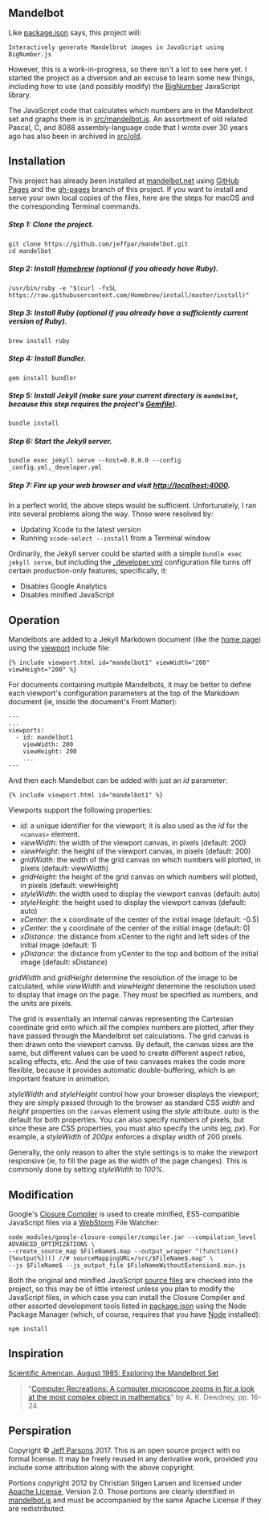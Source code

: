 Mandelbot
---------

Like [package.json](package.json) says, this project will:

	Interactively generate Mandelbrot images in JavaScript using BigNumber.js
	
However, this is a work-in-progress, so there isn't a lot to see here yet.  I started the project as a diversion
and an excuse to learn some new things, including how to use (and possibly modify) the
[BigNumber](https://github.com/jeffpar/bignumber.js) JavaScript library.

The JavaScript code that calculates which numbers are in the Mandelbrot set and graphs them is in [src/mandelbot.js](src/mandelbot.js).
An assortment of old related Pascal, C, and 8088 assembly-language code that I wrote over 30 years ago has also been in archived in
[src/old](src/old/).

Installation
------------

This project has already been installed at [mandelbot.net](http://mandelbot.net/) using
[GitHub Pages](https://pages.github.com/) and the [gh-pages](https://github.com/jeffpar/mandelbot/tree/gh-pages)
branch of this project.  If you want to install and serve your own local copies of the files, here are the steps
for macOS and the corresponding Terminal commands.

##### Step 1: Clone the project.

	git clone https://github.com/jeffpar/mandelbot.git
	cd mandelbot

##### Step 2: Install [Homebrew](https://brew.sh/) (optional if you already have Ruby).

	/usr/bin/ruby -e "$(curl -fsSL https://raw.githubusercontent.com/Homebrew/install/master/install)"
	
##### Step 3: Install Ruby (optional if you already have a sufficiently current version of Ruby).

	brew install ruby

##### Step 4: Install Bundler.

	gem install bundler

##### Step 5: Install Jekyll (make sure your current directory is `mandelbot`, because this step requires the project's [Gemfile](Gemfile)). 

	bundle install

##### Step 6: Start the Jekyll server.

	bundle exec jekyll serve --host=0.0.0.0 --config _config.yml,_developer.yml

##### Step 7: Fire up your web browser and visit [http://localhost:4000](http://localhost:4000/).

In a perfect world, the above steps would be sufficient.  Unfortunately, I ran into several problems along the way.
Those were resolved by:

- Updating Xcode to the latest version
- Running `xcode-select --install` from a Terminal window

Ordinarily, the Jekyll server could be started with a simple `bundle exec jekyll serve`, but including the
[_developer.yml](_developer.yml) configuration file turns off certain production-only features; specifically, it:

- Disables Google Analytics
- Disables minified JavaScript

Operation
---------

Mandelbots are added to a Jekyll Markdown document (like the [home page](INDEX.md)) using the [viewport](_includes/viewport.html)
include file:

	{% include viewport.html id="mandelbot1" viewWidth="200" viewHeight="200" %}
	
For documents containing multiple Mandelbots, it may be better to define each viewport's configuration parameters at the
top of the Markdown document (ie, inside the document's Front Matter):

	---
	...
	viewports:
	  - id: mandelbot1
	    viewWidth: 200
	    viewHeight: 200
	    ...
	---

And then each Mandelbot can be added with just an *id* parameter:

	{% include viewport.html id="mandelbot1" %}

Viewports support the following properties:

- *id*: a unique identifier for the viewport; it is also used as the *id* for the `<canvas>` element.
- *viewWidth*: the width of the viewport canvas, in pixels (default: 200)
- *viewHeight*: the height of the viewport canvas, in pixels (default: 200)
- *gridWidth*: the width of the grid canvas on which numbers will plotted, in pixels (default: viewWidth)
- *gridHeight*: the height of the grid canvas on which numbers will plotted, in pixels (default: viewHeight)
- *styleWidth*: the width used to display the viewport canvas (default: auto)
- *styleHeight*: the height used to display the viewport canvas (default: auto)
- *xCenter*: the x coordinate of the center of the initial image (default: -0.5)
- *yCenter*: the y coordinate of the center of the initial image (default: 0)
- *xDistance*: the distance from xCenter to the right and left sides of the initial image (default: 1)
- *yDistance*: the distance from yCenter to the top and bottom of the initial image (default: xDistance)

*gridWidth* and *gridHeight* determine the resolution of the image to be calculated, while *viewWidth* and *viewHeight*
determine the resolution used to display that image on the page.  They must be specified as numbers, and the units are pixels.

The grid is essentially an internal canvas representing the Cartesian coordinate grid onto which all the complex numbers
are plotted, after they have passed through the Mandelbrot set calculations.  The grid canvas is then drawn onto the viewport
canvas.  By default, the canvas sizes are the same, but different values can be used to create different aspect ratios, scaling
effects, etc.  And the use of two canvases makes the code more flexible, because it provides automatic double-buffering,
which is an important feature in animation.

*styleWidth* and *styleHeight* control how your browser displays the viewport; they are simply passed through to the browser
as standard CSS *width* and *height* properties on the `canvas` element using the *style* attribute.  *auto* is the default for
both properties.  You can also specify numbers of pixels, but since these are CSS properties, you must also specify the units
(eg, *px*).  For example, a *styleWidth* of *200px* enforces a display width of 200 pixels.

Generally, the only reason to alter the style settings is to make the viewport responsive (ie, to fill the page as the width
of the page changes).  This is commonly done by setting *styleWidth* to *100%*.

Modification
------------

Google's [Closure Compiler](https://developers.google.com/closure/compiler/) is used to create minified, ES5-compatible
JavaScript files via a [WebStorm](https://www.jetbrains.com/webstorm/) File Watcher:

	node_modules/google-closure-compiler/compiler.jar --compilation_level ADVANCED_OPTIMIZATIONS \
	--create_source_map $FileName$.map --output_wrapper "(function(){%output%})() //# sourceMappingURL=/src/$FileName$.map" \
	--js $FileName$ --js_output_file $FileNameWithoutExtension$.min.js

Both the original and minified JavaScript [source files](/src/) are checked into the project, so this may be of little interest
unless you plan to modify the JavaScript files, in which case you can install the Closure Compiler and other assorted development
tools listed in [package.json](package.json) using the Node Package Manager (which, of course, requires that you have
[Node](https://nodejs.org) installed):

	npm install

Inspiration
-----------

[Scientific American, August 1985: Exploring the Mandelbrot Set](http://mandelbot.net/pubs/Dewdney_Mandelbrot.pdf)

> "[Computer Recreations: A computer microscope zooms in for a look at the most complex object in mathematics](https://www.scientificamerican.com/article/mandelbrot-set)"
by A. K. Dewdney, pp. 16-24.

Perspiration
------------

Copyright © [Jeff Parsons](https://twitter.com/jeffpar) 2017.  This is an open source project with no formal license.
It may be freely reused in any derivative work, provided you include some attribution along with the above copyright.

Portions copyright 2012 by Christian Stigen Larsen and licensed under [Apache License](http://www.apache.org/licenses/LICENSE-2.0),
Version 2.0.  Those portions are clearly identified in [mandelbot.js](src/mandelbot.js) and must be accompanied by the same Apache
License if they are redistributed.
